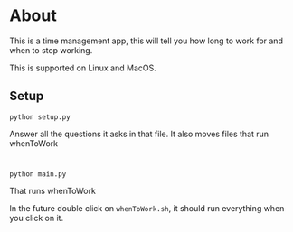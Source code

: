 # About

This is a time management app, this will tell you how long to work for and when to stop working.

This is supported on Linux and MacOS.

## Setup
```commandline
python setup.py
```
Answer all the questions it asks in that file. It also moves files that run whenToWork

#
```commandline
python main.py
```

That runs whenToWork

In the future double click on ``whenToWork.sh``, it should run everything when you click on it.
